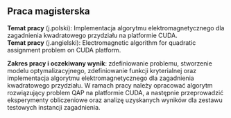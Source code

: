 ## Praca magisterska

**Temat pracy** (j.polski): Implementacja algorytmu elektromagnetycznego dla zagadnienia kwadratowego przydziału na platformie CUDA.    
**Temat pracy** (j.angielski): 	Electromagnetic algorithm for quadratic assignment problem on CUDA  platform.

**Zakres pracy i oczekiwany wynik**: zdefiniowanie problemu, stworzenie modelu optymalizacyjnego, zdefiniowanie funkcji kryterialnej  oraz implementacja algorytmu elektromagnetycznego dla zagadnienia kwadratowego przydziału. W ramach pracy należy opracować algorytm rozwiązujący problem QAP na platformie CUDA, a następnie  przeprowadzić eksperymenty obliczeniowe oraz analizę uzyskanych wyników dla zestawu testowych instancji zagadnienia.
